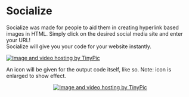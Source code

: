 # Socialize
Socialize was made for people to aid them in creating hyperlink based images in HTML. Simply click on the desired social media site and enter your URL! 
<br>Socialize will give you your code for your website instantly.

<a href="http://tinypic.com?ref=r8bj2t" target="_blank"><img src="http://i68.tinypic.com/r8bj2t.jpg" border="0" alt="Image and video hosting by TinyPic"></a>
<br>

An icon will be given for the output code itself, like so. Note: icon is enlarged to show effect.
<br>
<center><a href="http://tinypic.com?ref=rtomeo" target="_blank"><img src="http://i67.tinypic.com/rtomeo.jpg" border="0" alt="Image and video hosting by TinyPic"></a></center>
